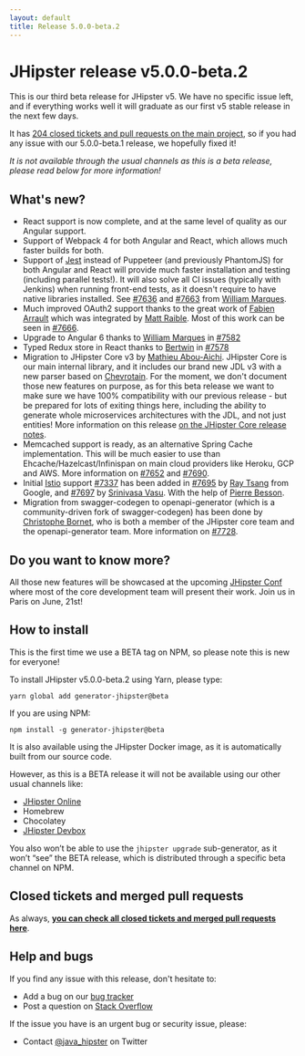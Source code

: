 ```yaml
---
layout: default
title: Release 5.0.0-beta.2
---
```


JHipster release v5.0.0-beta.2
==================

This is our third beta release for JHipster v5. We have no specific issue left, and if everything works well it will graduate as our first v5 stable release in the next few days.

It has [204 closed tickets and pull requests on the main project](https://github.com/jhipster/generator-jhipster/issues?q=milestone%3A5.0.0-beta.2+is%3Aclosed), so if you had any issue with our 5.0.0-beta.1 release, we hopefully fixed it!

_It is not available through the usual channels as this is a beta release, please read below for more information!_

What's new?
----------

- React support is now complete, and at the same level of quality as our Angular support.
- Support of Webpack 4 for both Angular and React, which allows much faster builds for both.
- Support of [Jest](https://facebook.github.io/jest/) instead of Puppeteer (and previously PhantomJS) for both Angular and React will provide much faster installation and testing (including parallel tests!). It will also solve all CI issues (typically with Jenkins) when running front-end tests, as it doesn't require to have native libraries installed. See [#7636](https://github.com/jhipster/generator-jhipster/pull/7636) and [#7663](https://github.com/jhipster/generator-jhipster/pull/7663) from [William Marques](https://github.com/wmarques).
- Much improved OAuth2 support thanks to the great work of [Fabien Arrault](https://github.com/farrault) which was integrated by [Matt Raible](https://github.com/mraible). Most of this work can be seen in [#7666](https://github.com/jhipster/generator-jhipster/pull/7666).
- Upgrade to Angular 6 thanks to [William Marques](https://github.com/wmarques) in [#7582](https://github.com/jhipster/generator-jhipster/pull/7582)
- Typed Redux store in React thanks to [Bertwin](https://github.com/bertwin) in [#7578](https://github.com/jhipster/generator-jhipster/pull/7578)
- Migration to JHipster Core v3 by [Mathieu Abou-Aichi](https://github.com/MathieuAA). JHipster Core is our main internal library, and it includes our brand new JDL v3 with a new parser based on [Chevrotain](https://github.com/SAP/chevrotain). For the moment, we don't document those new features on purpose, as for this beta release we want to make sure we have 100% compatibility with our previous release - but be prepared for lots of exiting things here, including the ability to generate whole microservices architectures with the JDL, and not just entities! More information on this release [on the JHipster Core release notes](https://github.com/jhipster/jhipster-core/releases/tag/v3.0.0).
- Memcached support is ready, as an alternative Spring Cache implementation. This will be much easier to use than Ehcache/Hazelcast/Infinispan on main cloud providers like Heroku, GCP and AWS. More information on [#7652](https://github.com/jhipster/generator-jhipster/pull/7652) and [#7690](https://github.com/jhipster/generator-jhipster/issues/7690).
- Initial [Istio](https://istio.io/) support [#7337](https://github.com/jhipster/generator-jhipster/issues/7337) has been added in [#7695](https://github.com/jhipster/generator-jhipster/pull/7695) by [Ray Tsang](https://github.com/saturnism) from Google, and [#7697](https://github.com/jhipster/generator-jhipster/pull/7697) by [Srinivasa Vasu](https://github.com/srinivasa-vasu). With the help of [Pierre Besson](https://github.com/PierreBesson).
- Migration from swagger-codegen to openapi-generator (which is a community-driven fork of swagger-codegen) has been done by [Christophe Bornet](https://github.com/cbornet), who is both a member of the JHipster core team and the openapi-generator team. More information on [#7728](https://github.com/jhipster/generator-jhipster/pull/7728).



Do you want to know more?
------------

All those new features will be showcased at the upcoming [JHipster Conf](https://jhipster-conf.github.io/) where most of the core development team will present their work. Join us in Paris on June, 21st!

How to install
------------

This is the first time we use a BETA tag on NPM, so please note this is new for everyone!

To install JHipster v5.0.0-beta.2 using Yarn, please type:

    yarn global add generator-jhipster@beta

If you are using NPM:

    npm install -g generator-jhipster@beta

It is also available using the JHipster Docker image, as it is automatically built from our source code.

However, as this is a BETA release it will not be available using our other usual channels like:

- [JHipster Online](https://start.jhipster.tech)
- Homebrew
- Chocolatey
- [JHipster Devbox](https://github.com/jhipster/jhipster-devbox)

You also won’t be able to use the `jhipster upgrade` sub-generator, as it won’t “see” the BETA release, which is distributed through a specific beta channel on NPM.

Closed tickets and merged pull requests
------------
As always, __[you can check all closed tickets and merged pull requests here](https://github.com/jhipster/generator-jhipster/issues?q=milestone%3A5.0.0-beta.2+is%3Aclosed)__.

Help and bugs
--------------

If you find any issue with this release, don't hesitate to:

- Add a bug on our [bug tracker](https://github.com/jhipster/generator-jhipster/issues?state=open)
- Post a question on [Stack Overflow](http://stackoverflow.com/tags/jhipster/info)

If the issue you have is an urgent bug or security issue, please:

- Contact [@java_hipster](https://twitter.com/java_hipster) on Twitter
